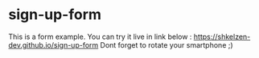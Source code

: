 # sign-up-form

This is a form example. 
You can try it live in link below :
https://shkelzen-dev.github.io/sign-up-form
 Dont forget to rotate your smartphone ;)
